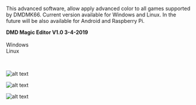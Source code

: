 This advanced software, allow apply advanced color to all games supported by DMDMK66. Current version available for Windows and Linux. In the future will be also available for Android and Raspberry Pi.
<br>

<b>DMD Magic Editor V1.0 3-4-2019</b>
<br><br>
Windows 
<br>
Linux

<br>

![alt text](https://i.imgur.com/jvg0XTi.jpg)

![alt text](https://i.imgur.com/6FGRpBq.jpg)

![alt text](https://i.imgur.com/IUUzazx.jpg)
